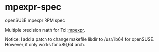 # mpexpr-spec

openSUSE mpexpr RPM spec

Multiple precision math for Tcl: [mpexpr](http://core.tcl.tk/mpexpr/index).

Notice: I add a patch to change makefile libdir to /usr/lib64 for openSUSE.
However, it only works for x86_64 arch.

